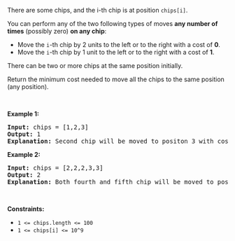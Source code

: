 <div><p>There are some chips, and the i-th chip is at position <code>chips[i]</code>.</p>

<p>You can perform any of the two following types of moves <strong>any number of times</strong> (possibly&nbsp;zero) <strong>on any chip</strong>:</p>

<ul>
	<li>Move the <code>i</code>-th chip&nbsp;by&nbsp;2 units to the left or to the right with a cost of <strong>0</strong>.</li>
	<li>Move&nbsp;the <code>i</code>-th chip&nbsp;by&nbsp;1 unit to the left or to the right with a cost of&nbsp;<strong>1</strong>.</li>
</ul>

<p>There can be two or more chips&nbsp;at the same position initially.</p>

<p>Return the&nbsp;minimum cost needed to move all the chips to the same position (any position).</p>

<p>&nbsp;</p>
<p><strong>Example 1:</strong></p>

<pre><strong>Input:</strong> chips = [1,2,3]
<strong>Output:</strong> 1
<strong>Explanation:</strong> Second chip will be moved to positon 3 with cost 1. First chip will be moved to position 3 with cost 0. Total cost is 1.
</pre>

<p><strong>Example 2:</strong></p>

<pre><strong>Input:</strong> chips = [2,2,2,3,3]
<strong>Output:</strong> 2
<strong>Explanation:</strong> Both fourth and fifth chip will be moved to position two with cost 1. Total minimum cost will be 2.
</pre>

<p>&nbsp;</p>
<p><strong>Constraints:</strong></p>

<ul>
	<li><code>1 &lt;= chips.length &lt;= 100</code></li>
	<li><code>1 &lt;= chips[i] &lt;= 10^9</code></li>
</ul>
</div>